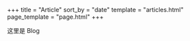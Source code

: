 +++
title = "Article"
sort_by = "date"
template = "articles.html"
page_template = "page.html"
+++

这里是 Blog
